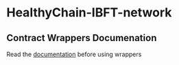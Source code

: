 # HealthyChain-IBFT-network
## Contract Wrappers Documenation
Read the [documentation](https://htmlpreview.github.io/?https://github.com/vladasecret/HealthyChain-IBFT-network/blob/master/Javadoc/index.html) before using wrappers
